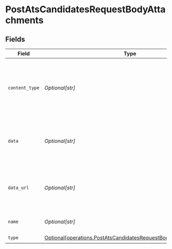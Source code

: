 # PostAtsCandidatesRequestBodyAttachments


## Fields

| Field                                                                                                                                          | Type                                                                                                                                           | Required                                                                                                                                       | Description                                                                                                                                    |
| ---------------------------------------------------------------------------------------------------------------------------------------------- | ---------------------------------------------------------------------------------------------------------------------------------------------- | ---------------------------------------------------------------------------------------------------------------------------------------------- | ---------------------------------------------------------------------------------------------------------------------------------------------- |
| `content_type`                                                                                                                                 | *Optional[str]*                                                                                                                                | :heavy_minus_sign:                                                                                                                             | Content/MIME type of the file (e.g., `application/pdf`). This is required if you provide `data` and optional if you provide `data_url`.        |
| `data`                                                                                                                                         | *Optional[str]*                                                                                                                                | :heavy_minus_sign:                                                                                                                             | Base64-encoded contents of the file you want to upload. You must provide either this or `data_url`.                                            |
| `data_url`                                                                                                                                     | *Optional[str]*                                                                                                                                | :heavy_minus_sign:                                                                                                                             | Publicly accessible URL to the file you want to upload. You must provide either this or `data`.                                                |
| `name`                                                                                                                                         | *Optional[str]*                                                                                                                                | :heavy_check_mark:                                                                                                                             | Name of the file you want to upload.                                                                                                           |
| `type`                                                                                                                                         | [Optional[operations.PostAtsCandidatesRequestBodyAttachmentsType]](undefined/models/operations/postatscandidatesrequestbodyattachmentstype.md) | :heavy_check_mark:                                                                                                                             | N/A                                                                                                                                            |